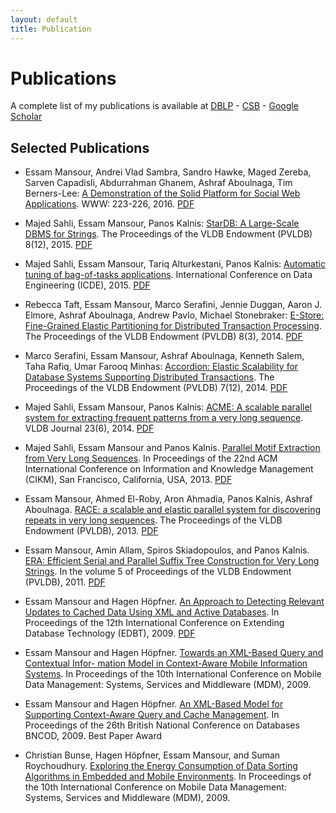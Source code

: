 ```yaml
---
layout: default
title: Publication
---
```


# Publications

A complete list of my publications is available at [DBLP](http://dblp.uni-trier.de/pers/hd/m/Mansour:Essam) -  [CSB](http://liinwww.ira.uka.de/csbib?query=%2Bau:MansourE*+%2Bau:Mansour&maxnum=200&sort=year) - [Google Scholar](https://scholar.google.com/citations?user=dqgckDgAAAAJ&hl=en)

## Selected Publications 

- Essam Mansour, Andrei Vlad Sambra, Sandro Hawke, Maged Zereba, Sarven Capadisli, Abdurrahman Ghanem, Ashraf Aboulnaga, Tim Berners-Lee: [A Demonstration of the Solid Platform for Social Web Applications](http://dl.acm.org/citation.cfm?doid=2872518.2890529). WWW: 223-226, 2016. [PDF](/publications/paper/www16-solid-essam.pdf)

- Majed Sahli, Essam Mansour, Panos Kalnis: [StarDB: A Large-Scale DBMS for Strings](http://dl.acm.org/citation.cfm?id=2824082&CFID=605881404&CFTOKEN=68506341). The Proceedings of the VLDB Endowment (PVLDB) 8(12), 2015. [PDF](/publications/paper/vldb15-stardb-essam.pdf)

- Majed Sahli, Essam Mansour, Tariq Alturkestani, Panos Kalnis: [Automatic tuning of bag-of-tasks applications](http://ieeexplore.ieee.org/xpl/articleDetails.jsp?arnumber=7113338). International Conference on Data Engineering (ICDE), 2015. [PDF](/publications/paper/icde15-APlug-essam.pdf)

- Rebecca Taft, Essam Mansour, Marco Serafini, Jennie Duggan, Aaron J. Elmore, Ashraf Aboulnaga, Andrew Pavlo, Michael Stonebraker: [E-Store: Fine-Grained Elastic Partitioning for Distributed Transaction Processing](http://dl.acm.org/citation.cfm?id=2735514&CFID=605881404&CFTOKEN=68506341). The Proceedings of the VLDB Endowment (PVLDB) 8(3), 2014. [PDF](/publications/paper/vldb15-estore-essam.pdf)

- Marco Serafini, Essam Mansour, Ashraf Aboulnaga, Kenneth Salem, Taha Rafiq, Umar Farooq Minhas: [Accordion: Elastic Scalability for Database Systems Supporting Distributed Transactions](http://dl.acm.org/citation.cfm?id=2732979&CFID=605881404&CFTOKEN=68506341). The Proceedings of the VLDB Endowment (PVLDB) 7(12), 2014. [PDF](/publications/paper/vldb14-Accordion-essam.pdf)

- Majed Sahli, Essam Mansour, Panos Kalnis: [ACME: A scalable parallel system for extracting frequent patterns from a very long sequence](http://dl.acm.org/citation.cfm?id=2691549&CFID=605881404&CFTOKEN=68506341). VLDB Journal 23(6), 2014. [PDF](/publications/paper/vldbj14-ACME-essam.pdf)

- Majed Sahli, Essam Mansour and Panos Kalnis. [Parallel Motif Extraction from Very Long Sequences](http://dl.acm.org/citation.cfm?id=2505575&CFID=605881404&CFTOKEN=68506341). In Proceedings of the 22nd ACM International Conference on Information and Knowledge Management (CIKM), San Francisco, California, USA, 2013. [PDF](/publications/paper/cikm13-motif-essam.pdf)

- Essam Mansour, Ahmed El-Roby, Aron Ahmadia, Panos Kalnis, Ashraf Aboulnaga. [RACE: a scalable and elastic parallel system for discovering repeats in very long sequences](http://dl.acm.org/citation.cfm?id=2536214&CFID=605881404&CFTOKEN=68506341). The Proceedings of the VLDB Endowment (PVLDB), 2013. [PDF](/publications/paper/vldb13-RACE-essam.pdf)

- Essam Mansour, Amin Allam, Spiros Skiadopoulos, and Panos Kalnis. [ERA: Efficient Serial and Parallel Suffix Tree Construction for Very Long Strings](http://dl.acm.org/citation.cfm?id=2047490&CFID=605881404&CFTOKEN=68506341). In the volume 5 of Proceedings of the VLDB Endowment (PVLDB), 2011. [PDF](/publications/paper/vldb12-ERA-essam.pdf)

- Essam Mansour and Hagen Höpfner. [An Approach to Detecting Relevant Updates to Cached Data Using XML and Active Databases](http://dl.acm.org/citation.cfm?doid=1516360.1516451). In Proceedings of the 12th International Conference on Extending Database Technology (EDBT), 2009. [PDF](/publications/paper/edbt09-DRUpE-essam.pdf)

- Essam Mansour and Hagen Höpfner. [Towards an XML-Based Query and Contextual Infor- mation Model in Context-Aware Mobile Information Systems](http://ieeexplore.ieee.org/document/5089006/). In Proceedings of the 10th International Conference on Mobile Data Management: Systems, Services and Middleware (MDM), 2009.

- Essam Mansour and Hagen Höpfner. [An XML-Based Model for Supporting Context-Aware Query and Cache Management](http://link.springer.com/chapter/10.1007%2F978-3-642-02843-4_12). In Proceedings of the 26th British National Conference on Databases BNCOD, 2009. Best Paper Award

- Christian Bunse, Hagen Höpfner, Essam Mansour, and Suman Roychoudhury. [Exploring the Energy Consumption of Data Sorting Algorithms in Embedded and Mobile Environments](http://dx.doi.org/10.1109/MDM.2009.103). In Proceedings of the 10th International Conference on Mobile Data Management: Systems, Services and Middleware (MDM), 2009.




